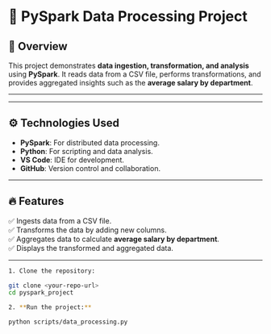 # 🚀 PySpark Data Processing Project

## 📌 Overview
This project demonstrates **data ingestion, transformation, and analysis** using **PySpark**. It reads data from a CSV file, performs transformations, and provides aggregated insights such as the **average salary by department**.

---


---

## ⚙️ Technologies Used
- **PySpark**: For distributed data processing.
- **Python**: For scripting and data analysis.
- **VS Code**: IDE for development.
- **GitHub**: Version control and collaboration.

---

## 🔥 Features
✅ Ingests data from a CSV file.  
✅ Transforms the data by adding new columns.  
✅ Aggregates data to calculate **average salary by department**.  
✅ Displays the transformed and aggregated data.  

---

```bash
1. Clone the repository:

git clone <your-repo-url>
cd pyspark_project

2. **Run the project:**

python scripts/data_processing.py